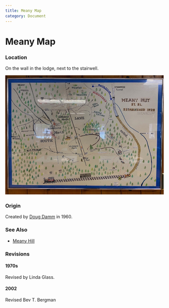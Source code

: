 ```yaml
---
title: Meany Map
category: Document
---
```

# Meany Map
### Location

On the wall in the lodge, next to the stairwell.

<img src="img/2020-Meany-Map.jpeg">

### Origin

Created by [Doug Damm](Doug-Damm) in 1960.

### See Also

- [Meany Hill](Meany-Hill)

### Revisions

#### 1970s

Revised by Linda Glass.

#### 2002

Revised Bev T. Bergman
